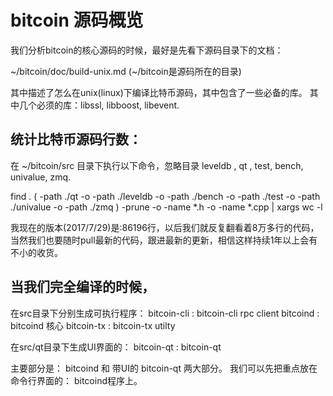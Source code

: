 # bitcoin 源码概览
我们分析bitcoin的核心源码的时候，最好是先看下源码目录下的文档：

~/bitcoin/doc/build-unix.md (~/bitcoin是源码所在的目录)

其中描述了怎么在unix(linux)下编译比特币源码，其中包含了一些必备的库。
其中几个必须的库：libssl,  libboost, libevent.

## 统计比特币源码行数：
在 ~/bitcoin/src 目录下执行以下命令，忽略目录 leveldb , qt , test, bench, univalue, zmq.

find . \( -path ./qt  -o -path ./leveldb  -o -path ./bench  -o -path ./test -o -path ./univalue -o -path ./zmq \) -prune -o -name \*.h -o -name \*.cpp | xargs wc -l

我现在的版本(2017/7/29)是:86196行，以后我们就反复翻看着8万多行的代码，当然我们也要随时pull最新的代码，跟进最新的更新，相信这样持续1年以上会有不小的收货。


## 当我们完全编译的时候，

在src目录下分别生成可执行程序：
bitcoin-cli : bitcoin-cli rpc client
bitcoind   :  bitcoind 核心
bitcoin-tx :  bitcoin-tx utilty

在src/qt目录下生成UI界面的：
bitcoin-qt :  bitcoin-qt


主要部分是： bitcoind 和 带UI的 bitcoin-qt 两大部分。
我们可以先把重点放在命令行界面的： bitcoind程序上。
